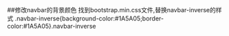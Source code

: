 ##修改navbar的背景颜色
找到bootstrap.min.css文件,替换navbar-inverse的样式
.navbar-inverse{background-color:#1A5A05;border-color:#1A5A05}.navbar-inverse
